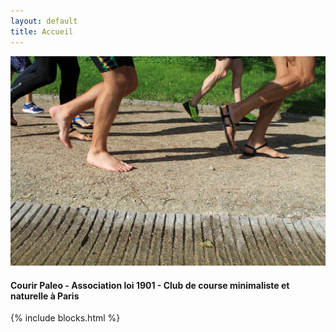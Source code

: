 ```yaml
---
layout: default
title: Accueil
---
```


![Courir Paleo](/assets/images/CourirPaleo_Montsouris_pieds_1600px.jpg)

#### Courir Paleo - Association loi 1901 - Club de course minimaliste et naturelle à Paris

{% include blocks.html %}
